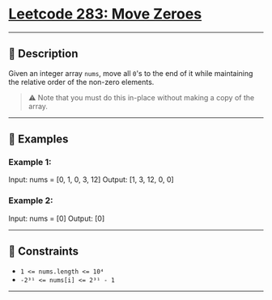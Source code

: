 # [Leetcode 283: Move Zeroes](https://leetcode.com/problems/move-zeroes/description/)

---

## 📘 Description

Given an integer array `nums`, move all `0`'s to the end of it while maintaining the relative order of the non-zero elements.

> ⚠️ Note that you must do this in-place without making a copy of the array.

---

## 🧪 Examples

### Example 1:

Input: nums = [0, 1, 0, 3, 12]
Output: [1, 3, 12, 0, 0]

### Example 2:

Input: nums = [0]
Output: [0]

---

## 🧾 Constraints

- `1 <= nums.length <= 10⁴`
- `-2³¹ <= nums[i] <= 2³¹ - 1`

---

